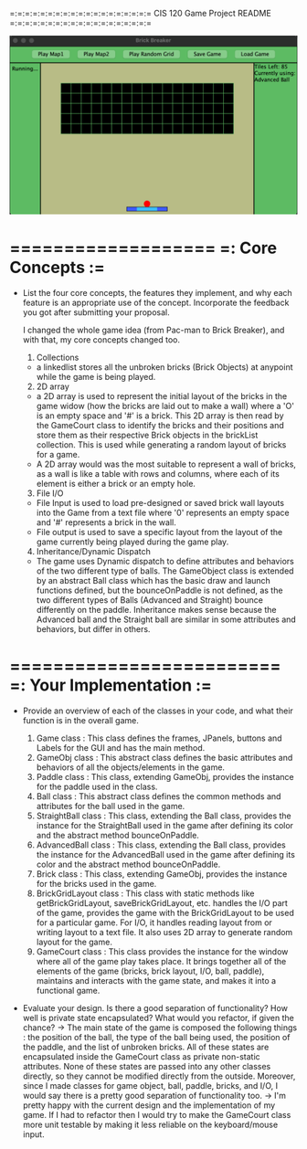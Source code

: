 =:=:=:=:=:=:=:=:=:=:=:=:=:=:=:=:=:=:=
CIS 120 Game Project README
=:=:=:=:=:=:=:=:=:=:=:=:=:=:=:=:=:=:=

![screenshot](screenshot.png)

===================
=: Core Concepts :=
===================

-   List the four core concepts, the features they implement, and why each feature
    is an appropriate use of the concept. Incorporate the feedback you got after
    submitting your proposal.

    I changed the whole game idea (from Pac-man to Brick Breaker), and with that,
    my core concepts changed too.

    1. Collections

    -   a linkedlist stores all the unbroken bricks (Brick Objects) at anypoint while the
        game is being played.

    2. 2D array

    -   a 2D array is used to represent the initial layout of the bricks in the game widow
        (how the bricks are laid out to make a wall) where a 'O' is an empty space and '#'
        is a brick. This 2D array is then read by the GameCourt class to identify the bricks
        and their positions and store them as their respective Brick objects in the brickList
        collection. This is used while generating a random layout of bricks for a game.
    -   A 2D array would was the most suitable to represent a wall of bricks, as a wall is
        like a table with rows and columns, where each of its element is either a brick or an
        empty hole.

    3. File I/O

    -   File Input is used to load pre-designed or saved brick wall layouts into the Game from a text
        file where '0' represents an empty space and '#' represents a brick in the wall.
    -   File output is used to save a specific layout from the layout of the game currently being played
        during the game play.

    4. Inheritance/Dynamic Dispatch

    -   The game uses Dynamic dispatch to define attributes and behaviors of the two different type of balls.
        The GameObject class is extended by an abstract Ball class which has the basic draw and launch
        functions defined, but the bounceOnPaddle is not defined, as the two different types of Balls
        (Advanced and Straight) bounce differently on the paddle. Inheritance makes sense because the Advanced
        ball and the Straight ball are similar in some attributes and behaviors, but differ in others.

=========================
=: Your Implementation :=
=========================

-   Provide an overview of each of the classes in your code, and what their
    function is in the overall game.

    1. Game class : This class defines the frames, JPanels, buttons and Labels for the GUI and has the main method.
    2. GameObj class : This abstract class defines the basic attributes and behaviors of all the objects/elements
       in the game.
    3. Paddle class : This class, extending GameObj, provides the instance for the paddle used in the class.
    4. Ball class : This abstract class defines the common methods and attributes for the ball used in the game.
    5. StraightBall class : This class, extending the Ball class, provides the instance for the StraightBall used in the
       game after defining its color and the abstract method bounceOnPaddle.
    6. AdvancedBall class : This class, extending the Ball class, provides the instance for the AdvancedBall used in the
       game after defining its color and the abstract method bounceOnPaddle.
    7. Brick class : This class, extending GameObj, provides the instance for the bricks used in the game.
    8. BrickGridLayout class : This class with static methods like getBrickGridLayout, saveBrickGridLayout, etc. handles
       the I/O part of the game, provides the game with the BrickGridLayout to be used for a particular game.
       For I/O, it handles reading layout from or writing layout to a text file. It also uses 2D array to generate random
       layout for the game.
    9. GameCourt class : This class provides the instance for the window where all of the game play takes place.
       It brings together all of the elements of the game (bricks, brick layout, I/O, ball, paddle), maintains and
       interacts with the game state, and makes it into a functional game.

-   Evaluate your design. Is there a good separation of functionality? How well is
    private state encapsulated? What would you refactor, if given the chance?
    -> The main state of the game is composed the following things : the position of the ball, the type of the ball
    being used, the position of the paddle, and the list of unbroken bricks. All of these states are encapsulated inside
    the GameCourt class as private non-static attributes. None of these states are passed into any other
    classes directly, so they cannot be modified directly from the outside. Moreover, since I made classes for
    game object, ball, paddle, bricks, and I/O, I would say there is a pretty good separation of functionality too.
    -> I'm pretty happy with the current design and the implementation of my game. If I had to refactor then I would try to
    make the GameCourt class more unit testable by making it less reliable on the keyboard/mouse input.
